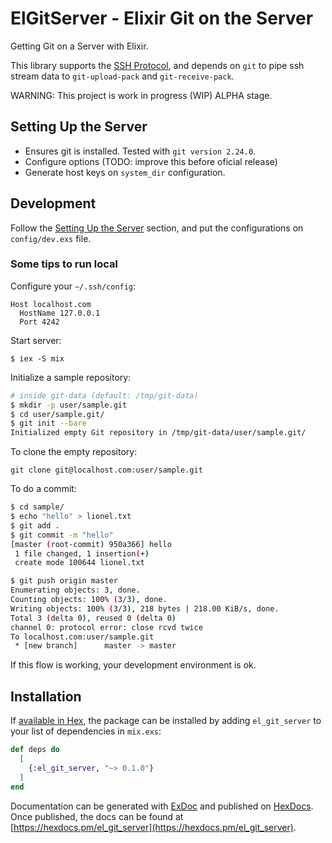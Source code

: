 # ElGitServer - Elixir Git on the Server

Getting Git on a Server with Elixir.

This library supports the [SSH Protocol](https://git-scm.com/book/en/v2/Git-on-the-Server-The-Protocols), and depends on `git` to pipe ssh stream data to `git-upload-pack` and `git-receive-pack`.

WARNING: This project is work in progress (WIP) ALPHA stage.

## Setting Up the Server

- Ensures git is installed. Tested with `git version 2.24.0`.
- Configure options (TODO: improve this before oficial release)
- Generate host keys on `system_dir` configuration.

## Development

Follow the [Setting Up the Server](#setting-up-the-server) section, and put the configurations on `config/dev.exs` file.

### Some tips to run local

Configure your `~/.ssh/config`:

```
Host localhost.com
  HostName 127.0.0.1
  Port 4242
```

Start server:

`$ iex -S mix`

Initialize a sample repository:

```sh
# inside git-data (default: /tmp/git-data)
$ mkdir -p user/sample.git
$ cd user/sample.git/
$ git init --bare
Initialized empty Git repository in /tmp/git-data/user/sample.git/
```

To clone the empty repository:

`git clone git@localhost.com:user/sample.git`

To do a commit:

```sh
$ cd sample/
$ echo "hello" > lionel.txt
$ git add .
$ git commit -m "hello"
[master (root-commit) 950a366] hello
 1 file changed, 1 insertion(+)
 create mode 100644 lionel.txt

$ git push origin master
Enumerating objects: 3, done.
Counting objects: 100% (3/3), done.
Writing objects: 100% (3/3), 218 bytes | 218.00 KiB/s, done.
Total 3 (delta 0), reused 0 (delta 0)
channel 0: protocol error: close rcvd twice
To localhost.com:user/sample.git
 * [new branch]      master -> master
```

If this flow is working, your development environment is ok.


## Installation

If [available in Hex](https://hex.pm/docs/publish), the package can be installed
by adding `el_git_server` to your list of dependencies in `mix.exs`:

```elixir
def deps do
  [
    {:el_git_server, "~> 0.1.0"}
  ]
end
```

Documentation can be generated with [ExDoc](https://github.com/elixir-lang/ex_doc)
and published on [HexDocs](https://hexdocs.pm). Once published, the docs can
be found at [https://hexdocs.pm/el_git_server](https://hexdocs.pm/el_git_server).

